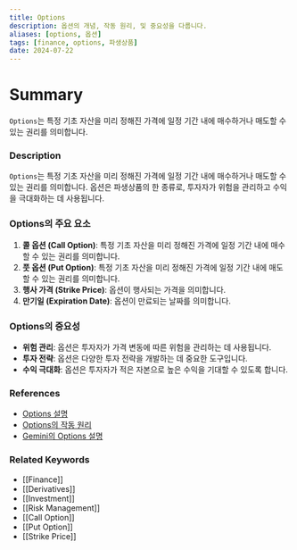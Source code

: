 ```yaml
---
title: Options
description: 옵션의 개념, 작동 원리, 및 중요성을 다룹니다.
aliases: [options, 옵션]
tags: [finance, options, 파생상품]
date: 2024-07-22
---
```

# Summary

`Options`는 특정 기초 자산을 미리 정해진 가격에 일정 기간 내에 매수하거나 매도할 수 있는 권리를 의미합니다.

### Description

`Options`는 특정 기초 자산을 미리 정해진 가격에 일정 기간 내에 매수하거나 매도할 수 있는 권리를 의미합니다. 옵션은 파생상품의 한 종류로, 투자자가 위험을 관리하고 수익을 극대화하는 데 사용됩니다.

### Options의 주요 요소

1. **콜 옵션 (Call Option)**: 특정 기초 자산을 미리 정해진 가격에 일정 기간 내에 매수할 수 있는 권리를 의미합니다.
2. **풋 옵션 (Put Option)**: 특정 기초 자산을 미리 정해진 가격에 일정 기간 내에 매도할 수 있는 권리를 의미합니다.
3. **행사 가격 (Strike Price)**: 옵션이 행사되는 가격을 의미합니다.
4. **만기일 (Expiration Date)**: 옵션이 만료되는 날짜를 의미합니다.

### Options의 중요성

- **위험 관리**: 옵션은 투자자가 가격 변동에 따른 위험을 관리하는 데 사용됩니다.
- **투자 전략**: 옵션은 다양한 투자 전략을 개발하는 데 중요한 도구입니다.
- **수익 극대화**: 옵션은 투자자가 적은 자본으로 높은 수익을 기대할 수 있도록 합니다.

### References

- [Options 설명](<https://en.wikipedia.org/wiki/Option_(finance)>)
- [Options의 작동 원리](https://www.investopedia.com/terms/o/option.asp)
- [Gemini의 Options 설명](https://www.gemini.com/cryptopedia/search?query=options)

### Related Keywords

- [[Finance]]
- [[Derivatives]]
- [[Investment]]
- [[Risk Management]]
- [[Call Option]]
- [[Put Option]]
- [[Strike Price]]
